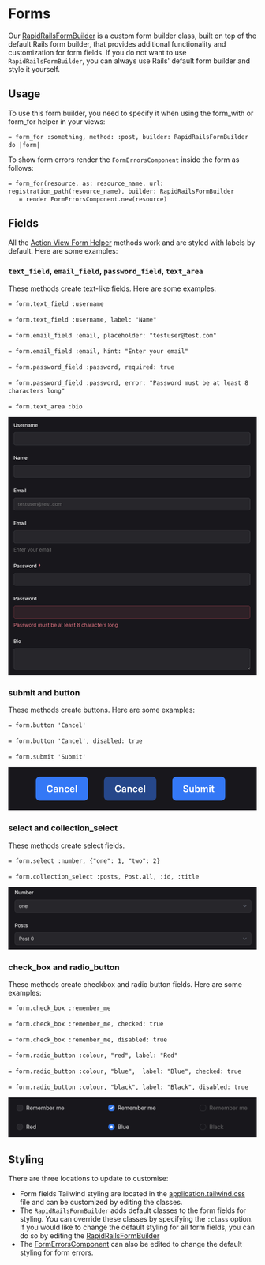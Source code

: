 # Forms

Our [RapidRailsFormBuilder](https://github.com/danielpaul/RapidRails/blob/main/app/helpers/rapid_rails_form_builder.rb) is a custom form builder class, built on top of the default Rails form builder, that provides additional functionality and customization for form fields. If you do not want to use `RapidRailsFormBuilder`, you can always use Rails' default form builder and style it yourself.

## Usage

To use this form builder, you need to specify it when using the form_with or form_for helper in your views:

```
= form_for :something, method: :post, builder: RapidRailsFormBuilder do |form|
```

To show form errors render the `FormErrorsComponent` inside the form as follows:

```
= form_for(resource, as: resource_name, url: registration_path(resource_name), builder: RapidRailsFormBuilder
   = render FormErrorsComponent.new(resource)
```

## Fields

All the [Action View Form Helper](https://guides.rubyonrails.org/form_helpers.html#helpers-for-generating-form-elements) methods work and are styled with labels by default. Here are some examples:

### `text_field`, `email_field`, `password_field`, `text_area`

These methods create text-like fields. Here are some examples:

```
= form.text_field :username

= form.text_field :username, label: "Name"

= form.email_field :email, placeholder: "testuser@test.com"

= form.email_field :email, hint: "Enter your email"

= form.password_field :password, required: true

= form.password_field :password, error: "Password must be at least 8 characters long"

= form.text_area :bio
```

![Text fields](images/text_fields.png)

### **submit and button**

These methods create buttons. Here are some examples:

```
= form.button 'Cancel'

= form.button 'Cancel', disabled: true

= form.submit 'Submit'
```

![Buttons](images/buttons.png)

### **select and collection_select**

These methods create select fields.

```
= form.select :number, {"one": 1, "two": 2}

= form.collection_select :posts, Post.all, :id, :title
```

![Select and collection_select](images/select_and_collection_select.png)

### **check_box and radio_button**

These methods create checkbox and radio button fields. Here are some examples:

```
= form.check_box :remember_me

= form.check_box :remember_me, checked: true

= form.check_box :remember_me, disabled: true

= form.radio_button :colour, "red", label: "Red"

= form.radio_button :colour, "blue",  label: "Blue", checked: true

= form.radio_button :colour, "black", label: "Black", disabled: true
```

![Check boxes and radio buttons](images/check_boxes_and_radio_buttons.png)

## Styling

There are three locations to update to customise:

- Form fields Tailwind styling are located in the [application.tailwind.css](https://github.com/danielpaul/RapidRails/blob/main/app/assets/stylesheets/application.tailwind.css) file and can be customized by editing the classes.
- The `RapidRailsFormBuilder` adds default classes to the form fields for styling. You can override these classes by specifying the `:class` option. If you would like to change the default styling for all form fields, you can do so by editing the [RapidRailsFormBuilder](https://github.com/danielpaul/RapidRails/blob/main/app/helpers/rapid_rails_form_builder.rb)
- The [FormErrorsComponent](https://github.com/danielpaul/RapidRails/blob/main/app/views/components/form_errors_component.rb) can also be edited to change the default styling for form errors.
